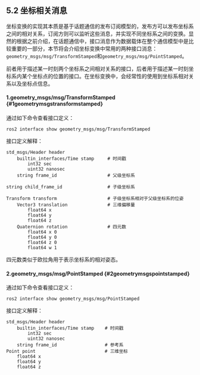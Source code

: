 ## 5.2 坐标相关消息

坐标变换的实现其本质是基于话题通信的发布订阅模型的，发布方可以发布坐标系之间的相对关系，订阅方则可以监听这些消息，并实现不同坐标系之间的变换。显然的根据之前介绍，在话题通信中，接口消息作为数据载体在整个通信模型中是比较重要的一部分，本节将会介绍坐标变换中常用的两种接口消息：`geometry_msgs/msg/TransformStamped`和`geometry_msgs/msg/PointStamped`。

前者用于描述某一时刻两个坐标系之间相对关系的接口，后者用于描述某一时刻坐标系内某个坐标点的位置的接口。在坐标变换中，会经常性的使用到坐标系相对关系以及坐标点信息。

#### 1.geometry\_msgs/msg/TransformStamped {#1geometrymsgstransformstamped}

通过如下命令查看接口定义：

```
ros2 interface show geometry_msgs/msg/TransformStamped
```

接口定义解释：

```
std_msgs/Header header
    builtin_interfaces/Time stamp     # 时间戳
        int32 sec
        uint32 nanosec
    string frame_id                   # 父级坐标系

string child_frame_id                 # 子级坐标系

Transform transform                   # 子级坐标系相对于父级坐标系的位姿
    Vector3 translation               # 三维偏移量
        float64 x
        float64 y
        float64 z
    Quaternion rotation               # 四元数
        float64 x 0
        float64 y 0
        float64 z 0
        float64 w 1
```

四元数类似于欧拉角用于表示坐标系的相对姿态。

#### 2.geometry\_msgs/msg/PointStamped {#2geometrymsgspointstamped}

通过如下命令查看接口定义：

```
ros2 interface show geometry_msgs/msg/PointStamped
```

接口定义解释：

```
std_msgs/Header header
    builtin_interfaces/Time stamp    # 时间戳
        int32 sec
        uint32 nanosec
    string frame_id                  # 参考系
Point point                          # 三维坐标
    float64 x
    float64 y
    float64 z
```



